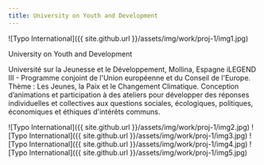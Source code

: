 ```yaml
---
title: University on Youth and Development
---
```


![Typo International]({{ site.github.url }}/assets/img/work/proj-1/img1.jpg)

University on Youth and Development

Université sur la Jeunesse et le Développement, Mollina, Espagne
iLEGEND III - Programme conjoint de l'Union européenne et du Conseil de l'Europe. 
Thème : Les Jeunes, la Paix et le Changement Climatique.
Conception d’animations et participation à des ateliers pour développer des réponses individuelles et collectives aux questions sociales, écologiques, politiques, économiques et éthiques d'intérêts communs.

![Typo International]({{ site.github.url }}/assets/img/work/proj-1/img2.jpg)
![Typo International]({{ site.github.url }}/assets/img/work/proj-1/img3.jpg)
![Typo International]({{ site.github.url }}/assets/img/work/proj-1/img4.jpg)
![Typo International]({{ site.github.url }}/assets/img/work/proj-1/img5.jpg)
